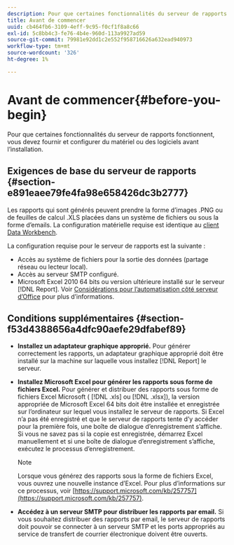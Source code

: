 ```yaml
---
description: Pour que certaines fonctionnalités du serveur de rapports fonctionnent, vous devez fournir et configurer du matériel ou des logiciels avant l’installation.
title: Avant de commencer
uuid: cb464fb6-3109-4eff-9c95-f0cf1f8a8c66
exl-id: 5c8bb4c3-fe76-4b4e-960d-113a9927ad59
source-git-commit: 79981e92dd1c2e552f958716626a632ead940973
workflow-type: tm+mt
source-wordcount: '326'
ht-degree: 1%

---
```


# Avant de commencer{#before-you-begin}

Pour que certaines fonctionnalités du serveur de rapports fonctionnent, vous devez fournir et configurer du matériel ou des logiciels avant l’installation.

## Exigences de base du serveur de rapports {#section-e891eaee79fe4fa98e658426dc3b2777}

Les rapports qui sont générés peuvent prendre la forme d’images .PNG ou de feuilles de calcul .XLS placées dans un système de fichiers ou sous la forme d’emails. La configuration matérielle requise est identique au [client Data Workbench](https://experienceleague.adobe.com/docs/data-workbench/using/install/c-data-workbench-client-install.html#Data_Workbench_Client_Minimum_System_Requirements).

La configuration requise pour le serveur de rapports est la suivante :

* Accès au système de fichiers pour la sortie des données (partage réseau ou lecteur local).
* Accès au serveur SMTP configuré.
* Microsoft Excel 2010 64 bits ou version ultérieure installé sur le serveur [!DNL Report]. Voir [Considérations pour l’automatisation côté serveur d’Office](https://support.microsoft.com/kb/257757) pour plus d’informations.

## Conditions supplémentaires {#section-f53d4388656a4dfc90aefe29dfabef89}

* **Installez un adaptateur graphique approprié.** Pour générer correctement les rapports, un adaptateur graphique approprié doit être installé sur la machine sur laquelle vous installez  [!DNL Report] le serveur.

* **Installez Microsoft Excel pour générer les rapports sous forme de fichiers Excel.** Pour générer et distribuer des rapports sous forme de fichiers Excel Microsoft (  [!DNL .xls] ou  [!DNL .xlsx]), la version appropriée de Microsoft Excel 64 bits doit être installée et enregistrée sur l’ordinateur sur lequel vous installez le serveur de rapports. Si Excel n’a pas été enregistré et que le serveur de rapports tente d’y accéder pour la première fois, une boîte de dialogue d’enregistrement s’affiche. Si vous ne savez pas si la copie est enregistrée, démarrez Excel manuellement et si une boîte de dialogue d’enregistrement s’affiche, exécutez le processus d’enregistrement.

   >[!NOTE]
   >
   >Lorsque vous générez des rapports sous la forme de fichiers Excel, vous ouvrez une nouvelle instance d’Excel. Pour plus d’informations sur ce processus, voir [https://support.microsoft.com/kb/257757](https://support.microsoft.com/kb/257757).

* **Accédez à un serveur SMTP pour distribuer les rapports par email.** Si vous souhaitez distribuer des rapports par email, le serveur de rapports doit pouvoir se connecter à un serveur SMTP et les ports appropriés au service de transfert de courrier électronique doivent être ouverts.
